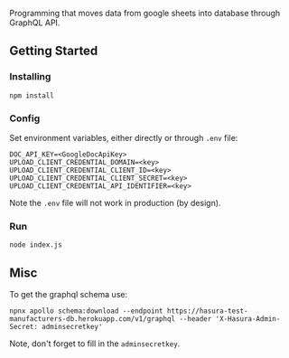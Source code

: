Programming that moves data from google sheets into database through GraphQL API.

## Getting Started

### Installing

    npm install

### Config

Set environment variables, either directly or through `.env` file:

```
DOC_API_KEY=<GoogleDocApiKey>
UPLOAD_CLIENT_CREDENTIAL_DOMAIN=<key>
UPLOAD_CLIENT_CREDENTIAL_CLIENT_ID=<key>
UPLOAD_CLIENT_CREDENTIAL_CLIENT_SECRET=<key>
UPLOAD_CLIENT_CREDENTIAL_API_IDENTIFIER=<key>
```

Note the `.env` file will not work in production (by design).
    
### Run

    node index.js
    
## Misc

To get the graphql schema use:

```
npnx apollo schema:download --endpoint https://hasura-test-manufacturers-db.herokuapp.com/v1/graphql --header 'X-Hasura-Admin-Secret: adminsecretkey'
```

Note, don't forget to fill in the `adminsecretkey`.
